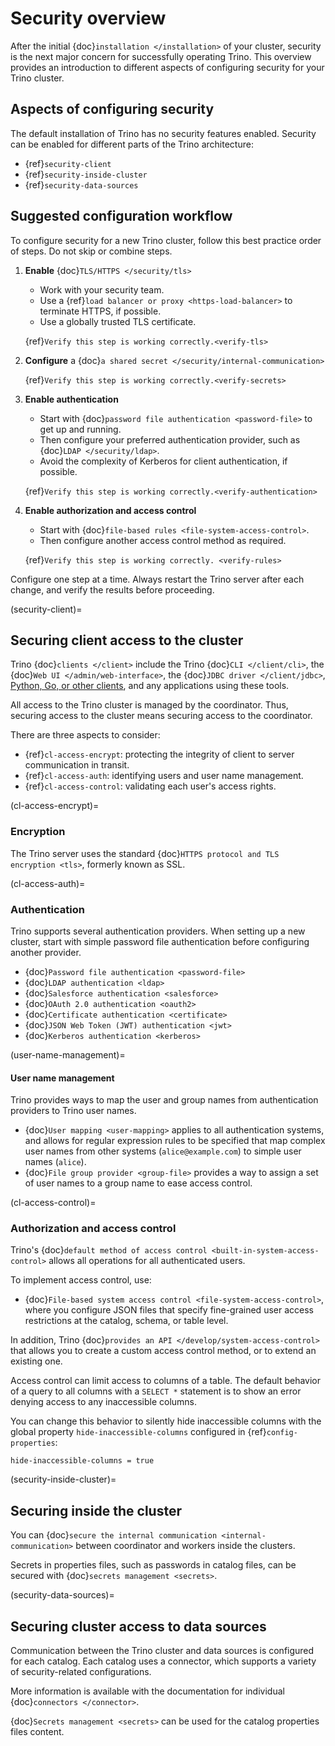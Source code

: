 # Security overview

After the initial {doc}`installation </installation>` of your cluster, security
is the next major concern for successfully operating Trino. This overview
provides an introduction to different aspects of configuring security for your
Trino cluster.

## Aspects of configuring security

The default installation of Trino has no security features enabled. Security
can be enabled for different parts of the Trino architecture:

- {ref}`security-client`
- {ref}`security-inside-cluster`
- {ref}`security-data-sources`

## Suggested configuration workflow

To configure security for a new Trino cluster, follow this best practice
order of steps. Do not skip or combine steps.

1. **Enable** {doc}`TLS/HTTPS </security/tls>`

   - Work with your security team.
   - Use a {ref}`load balancer or proxy <https-load-balancer>` to terminate
     HTTPS, if possible.
   - Use a globally trusted TLS certificate.

   {ref}`Verify this step is working correctly.<verify-tls>`

2. **Configure** a {doc}`a shared secret </security/internal-communication>`

   {ref}`Verify this step is working correctly.<verify-secrets>`

3. **Enable authentication**

   - Start with {doc}`password file authentication <password-file>` to get up
     and running.
   - Then configure your preferred authentication provider, such as {doc}`LDAP
     </security/ldap>`.
   - Avoid the complexity of Kerberos for client authentication, if possible.

   {ref}`Verify this step is working correctly.<verify-authentication>`

4. **Enable authorization and access control**

   - Start with {doc}`file-based rules <file-system-access-control>`.
   - Then configure another access control method as required.

   {ref}`Verify this step is working correctly. <verify-rules>`

Configure one step at a time. Always restart the Trino server after each
change, and verify the results before proceeding.

(security-client)=

## Securing client access to the cluster

Trino {doc}`clients </client>` include the Trino {doc}`CLI </client/cli>`,
the {doc}`Web UI </admin/web-interface>`, the {doc}`JDBC driver
</client/jdbc>`, [Python, Go, or other clients](https://trino.io/resources.html), and any applications using these tools.

All access to the Trino cluster is managed by the coordinator. Thus, securing
access to the cluster means securing access to the coordinator.

There are three aspects to consider:

- {ref}`cl-access-encrypt`: protecting the integrity of client to server
  communication in transit.
- {ref}`cl-access-auth`: identifying users and user name management.
- {ref}`cl-access-control`: validating each user's access rights.

(cl-access-encrypt)=

### Encryption

The Trino server uses the standard {doc}`HTTPS protocol and TLS encryption
<tls>`, formerly known as SSL.

(cl-access-auth)=

### Authentication

Trino supports several authentication providers. When setting up a new cluster,
start with simple password file authentication before configuring another
provider.

- {doc}`Password file authentication <password-file>`
- {doc}`LDAP authentication <ldap>`
- {doc}`Salesforce authentication <salesforce>`
- {doc}`OAuth 2.0 authentication <oauth2>`
- {doc}`Certificate authentication <certificate>`
- {doc}`JSON Web Token (JWT) authentication <jwt>`
- {doc}`Kerberos authentication <kerberos>`

(user-name-management)=

#### User name management

Trino provides ways to map the user and group names from authentication
providers to Trino user names.

- {doc}`User mapping <user-mapping>` applies to all authentication systems,
  and allows for regular expression rules to be specified that map complex user
  names from other systems (`alice@example.com`) to simple user names
  (`alice`).
- {doc}`File group provider <group-file>` provides a way to assign a set
  of user names to a group name to ease access control.

(cl-access-control)=

### Authorization and access control

Trino's {doc}`default method of access control <built-in-system-access-control>`
allows all operations for all authenticated users.

To implement access control, use:

- {doc}`File-based system access control <file-system-access-control>`, where
  you configure JSON files that specify fine-grained user access restrictions at
  the catalog, schema, or table level.

In addition, Trino {doc}`provides an API </develop/system-access-control>` that
allows you to create a custom access control method, or to extend an existing
one.

Access control can limit access to columns of a table. The default behavior
of a query to all columns with a `SELECT *` statement is to show an error
denying access to any inaccessible columns.

You can change this behavior to silently hide inaccessible columns with the
global property `hide-inaccessible-columns` configured in
{ref}`config-properties`:

```properties
hide-inaccessible-columns = true
```

(security-inside-cluster)=

## Securing inside the cluster

You can {doc}`secure the internal communication <internal-communication>`
between coordinator and workers inside the clusters.

Secrets in properties files, such as passwords in catalog files, can be secured
with {doc}`secrets management <secrets>`.

(security-data-sources)=

## Securing cluster access to data sources

Communication between the Trino cluster and data sources is configured for each
catalog. Each catalog uses a connector, which supports a variety of
security-related configurations.

More information is available with the documentation for individual
{doc}`connectors </connector>`.

{doc}`Secrets management <secrets>` can be used for the catalog properties files
content.
